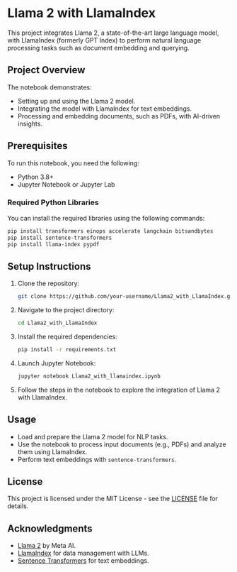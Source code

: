 
# Llama 2 with LlamaIndex

This project integrates Llama 2, a state-of-the-art large language model, with LlamaIndex (formerly GPT Index) to perform natural language processing tasks such as document embedding and querying.

## Project Overview

The notebook demonstrates:
- Setting up and using the Llama 2 model.
- Integrating the model with LlamaIndex for text embeddings.
- Processing and embedding documents, such as PDFs, with AI-driven insights.

## Prerequisites

To run this notebook, you need the following:
- Python 3.8+
- Jupyter Notebook or Jupyter Lab

### Required Python Libraries

You can install the required libraries using the following commands:

```bash
pip install transformers einops accelerate langchain bitsandbytes
pip install sentence-transformers
pip install llama-index pypdf
```

## Setup Instructions

1. Clone the repository:
    ```bash
    git clone https://github.com/your-username/Llama2_with_LlamaIndex.git
    ```
2. Navigate to the project directory:
    ```bash
    cd Llama2_with_LlamaIndex
    ```
3. Install the required dependencies:
    ```bash
    pip install -r requirements.txt
    ```
4. Launch Jupyter Notebook:
    ```bash
    jupyter notebook Llama2_with_llamaindex.ipynb
    ```
5. Follow the steps in the notebook to explore the integration of Llama 2 with LlamaIndex.

## Usage

- Load and prepare the Llama 2 model for NLP tasks.
- Use the notebook to process input documents (e.g., PDFs) and analyze them using LlamaIndex.
- Perform text embeddings with `sentence-transformers`.

## License

This project is licensed under the MIT License - see the [LICENSE](LICENSE) file for details.

## Acknowledgments

- [Llama 2](https://github.com/facebookresearch/llama) by Meta AI.
- [LlamaIndex](https://github.com/jerryjliu/llama_index) for data management with LLMs.
- [Sentence Transformers](https://github.com/UKPLab/sentence-transformers) for text embeddings.
